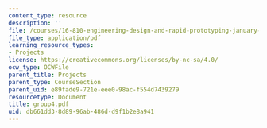 ```yaml
---
content_type: resource
description: ''
file: /courses/16-810-engineering-design-and-rapid-prototyping-january-iap-2005/db661dd38d8996ab486dd9f1b2e8a941_group4.pdf
file_type: application/pdf
learning_resource_types:
- Projects
license: https://creativecommons.org/licenses/by-nc-sa/4.0/
ocw_type: OCWFile
parent_title: Projects
parent_type: CourseSection
parent_uid: e89fade9-721e-eee0-98ac-f554d7439279
resourcetype: Document
title: group4.pdf
uid: db661dd3-8d89-96ab-486d-d9f1b2e8a941
---
```

